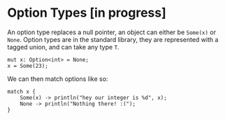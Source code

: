 # Option Types [in progress]

An option type replaces a null pointer, an object can either be
`Some(x)` or `None`. Option types are in the standard library, they are
represented with a tagged union, and can take any type `T`.

```
mut x: Option<int> = None;
x = Some(23);
```

We can then match options like so:

```
match x {
    Some(x) -> println("hey our integer is %d", x);
    None -> println("Nothing there! :(");
}
```

